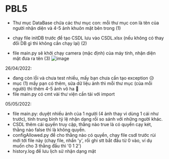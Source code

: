 # PBL5

- Thư mục DataBase chứa các thư mục con: mỗi thư mục con là tên của người nhận diện và 4-5 ảnh khuôn mặt bên trong (1)

- chạy file initDB trước để tạo CSDL lưu vào CSDL.xlsx (nếu không có thay đổi DB gì thì không cần chạy lại) (2)

- file main.py sẽ khởi chạy camera (mặc định) của máy tính, nhận diện mặt đưa ra tên (3)
![image](https://user-images.githubusercontent.com/80233271/165322217-985d3069-7c1f-464f-825f-7cb1fbc9a134.png)

26/04/2022:
+ đang còn lỗi và chưa test nhiều, mấy bạn chưa cần tạo exception 😥
+ mục (1) mấy pạn có thêm, sửa dữ liệu ảnh thì mỗi thư mục (của mỗi người) thì thêm 4-5 ảnh vô ha 🙉
+ file main.py có cmt vài thư viện cần tải với import

05/05/2022:
+ file main.py: duyệt nhiều ảnh của 1 người (4 ảnh thay vì dùng 1 cái như trước), tính trung bình tỷ lệ nhận dạng rồi so sánh với những người khác.
+ CSDL thêm cái quyền truy cập, thằng nào true là có quyền cạy két, thằng nào false thì là không quyền. 
+ configAllowed.py để cho thằng nào có quyền, chạy file csdl trước rùi mới tới file này (chạy file, nhấn 'y', rồi ghi stt bắt đầu từ 0 vào, ví dụ muốn cho 3 thằng đầu thì '0 1 2')
+ history.log để lưu lịch sử nhận dạng mặt